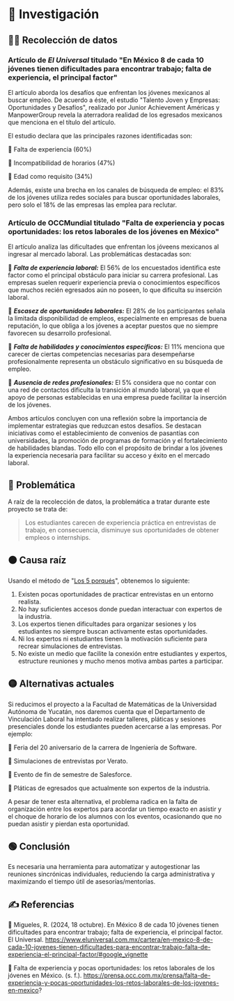# 📄 Investigación

## 🕵️‍♂️ Recolección de datos

### Artículo de *El Universal* titulado "En México 8 de cada 10 jóvenes tienen dificultades para encontrar trabajo; falta de experiencia, el principal factor"

El artículo aborda los desafíos que enfrentan los jóvenes mexicanos al buscar empleo. De acuerdo a éste, el estudio "Talento Joven y Empresas: Oportunidades y Desafíos", realizado por Junior Achievement Américas y ManpowerGroup revela la aterradora realidad de los egresados mexicanos que menciona en el título del artículo.

El estudio declara que las principales razones identificadas son:

🔹 Falta de experiencia (60%)

🔹 Incompatibilidad de horarios (47%)

🔹 Edad como requisito (34%)

Además, existe una brecha en los canales de búsqueda de empleo: el 83% de los jóvenes utiliza redes sociales para buscar oportunidades laborales, pero solo el 18% de las empresas las emplea para reclutar.

### Artículo de OCCMundial titulado "Falta de experiencia y pocas oportunidades: los retos laborales de los jóvenes en México" 

El artículo analiza las dificultades que enfrentan los jóveens mexicanos al ingresar al mercado laboral. Las problemáticas destacadas son:

🔹 **_Falta de experiencia laboral:_** El 56% de los encuestados identifica este factor como el principal obstáculo para iniciar su carrera profesional. Las empresas suelen requerir experiencia previa o conocimientos específicos que muchos recién egresados aún no poseen, lo que dificulta su inserción laboral.

🔹 **_Escasez de oportunidades laborales:_** El 28% de los participantes señala la limitada disponibilidad de empleos, especialmente en empresas de buena reputación, lo que obliga a los jóvenes a aceptar puestos que no siempre favorecen su desarrollo profesional.

🔹 **_Falta de habilidades y conocimientos específicos:_** El 11% menciona que carecer de ciertas competencias necesarias para desempeñarse profesionalmente representa un obstáculo significativo en su búsqueda de empleo. 

🔹 **_Ausencia de redes profesionales:_** El 5% considera que no contar con una red de contactos dificulta la transición al mundo laboral, ya que el apoyo de personas establecidas en una empresa puede facilitar la inserción de los jóvenes.

Ambos artículos concluyen con una reflexión sobre la importancia de implementar estrategias que reduzcan estos desafíos. Se destacan iniciativas como el establecimiento de convenios de pasantías con universidades, la promoción de programas de formación y el fortalecimiento de habilidades blandas. Todo ello con el propósito de brindar a los jóvenes la experiencia necesaria para facilitar su acceso y éxito en el mercado laboral.


## 🔴 Problemática

A raíz de la recolección de datos, la problemática a tratar durante este proyecto se trata de:

> Los estudiantes carecen de experiencia práctica en entrevistas de trabajo, en consecuencia, disminuye sus oportunidades de obtener empleos o internships.
>

## 🟠 Causa raíz

Usando el método de "[Los 5 porqués](https://blog.infraspeak.com/es/analisis-de-los-5-por-ques/)", obtenemos lo siguiente:

1. Existen pocas oportunidades de practicar entrevistas en un entorno realista.
2. No hay suficientes accesos donde puedan interactuar con expertos de la industria.
3. Los expertos tienen dificultades para organizar sesiones y los estudiantes no siempre buscan activamente estas oportunidades.
4. Ni los expertos ni estudiantes tienen la motivación suficiente para recrear simulaciones de entrevistas.
5. No existe un medio que facilite la conexión entre estudiantes y expertos, estructure reuniones y mucho menos motiva ambas partes a participar.

## 🟡 Alternativas actuales

Si reducimos el proyecto a la Facultad de Matemáticas de la Universidad Autónoma de Yucatán, nos daremos cuenta que el Departamento de Vinculación Laboral ha intentado realizar talleres, pláticas y sesiones presenciales donde los estudiantes pueden acercarse a las empresas. Por ejemplo:

🔹 Feria del 20 aniversario de la carrera de Ingeniería de Software.

🔹 Simulaciones de entrevistas por Verato.

🔹 Evento de fin de semestre de Salesforce.

🔹 Pláticas de egresados que actualmente son expertos de la industria.

A pesar de tener esta alternativa, el problema radica en la falta de organización entre los expertos para acordar un tiempo exacto en asistir y el choque de horario de los alumnos con los eventos, ocasionando que no puedan asistir y pierdan esta oportunidad.

## 🟢 Conclusión

Es necesaria una herramienta para automatizar y autogestionar las reuniones sincrónicas individuales, reduciendo la carga administrativa y maximizando el tiempo útil de asesorías/mentorías.

## ✍️ Referencias

🔹 Migueles, R. (2024, 18 octubre). En México 8 de cada 10 jóvenes tienen dificultades para encontrar trabajo; falta de experiencia, el principal factor. El Universal. https://www.eluniversal.com.mx/cartera/en-mexico-8-de-cada-10-jovenes-tienen-dificultades-para-encontrar-trabajo-falta-de-experiencia-el-principal-factor/#google_vignette

🔹 Falta de experiencia y pocas oportunidades: los retos laborales de los jóvenes en México. (s. f.). https://prensa.occ.com.mx/prensa/falta-de-experiencia-y-pocas-oportunidades-los-retos-laborales-de-los-jovenes-en-mexico?